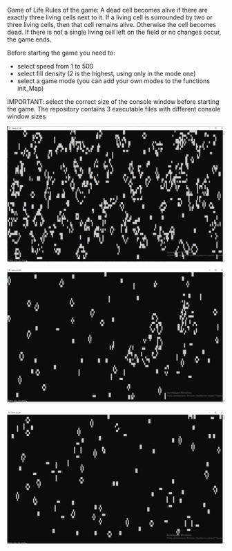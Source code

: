 Game of Life
Rules of the game:
A dead cell becomes alive if there are exactly three living cells next to it.
If a living cell is surrounded by two or three living cells, then that cell remains alive.
Otherwise the cell becomes dead.
If there is not a single living cell left on the field or no changes occur, the game ends.

Before starting the game you need to:
- select speed from 1 to 500
- select fill density (2 is the highest, using only in the mode one)
- select a game mode (you can add your own modes to the functions init_Map)

IMPORTANT: select the correct size of the console window before starting the game.
The repository contains 3 executable files with different console window sizes

![Image alt](https://github.com/Alex-0024/Game-of-Life/blob/main/LifeShow_1.png)

![Image alt](https://github.com/Alex-0024/Game-of-Life/blob/main/LifeShow_2.png)

![Image alt](https://github.com/Alex-0024/Game-of-Life/blob/main/LifeShow_3.png)

